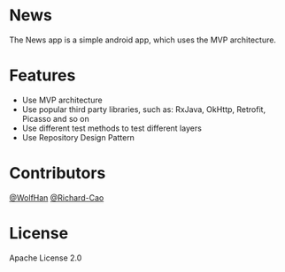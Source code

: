 # News
  The News app is a simple android app, which uses the MVP architecture.

# Features
  * Use MVP architecture
  * Use popular third party libraries, such as: RxJava, OkHttp, Retrofit, Picasso and so on
  * Use different test methods to test different layers
  * Use Repository Design Pattern

# Contributors
  [@WolfHan](https://github.com/wolfhan)
  [@Richard-Cao](https://github.com/Richard-Cao)

# License
  Apache License 2.0


